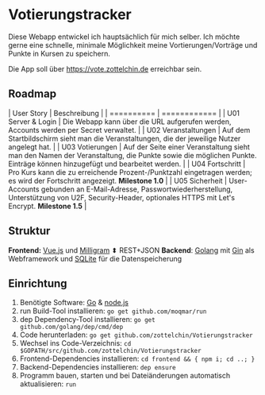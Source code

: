 # Votierungstracker

Diese Webapp entwickel ich hauptsächlich für mich selber. Ich möchte gerne eine schnelle, minimale Möglichkeit meine Vortierungen/Vorträge und Punkte in Kursen zu speichern.

Die App soll über https://vote.zottelchin.de erreichbar sein.

## Roadmap

| User Story          | Beschreibung                                                                                                                                                       |
| ==========          | ============                                                                                                                                                       |
| U01 Server & Login  | Die Webapp kann über die URL aufgerufen werden, Accounts werden per Secret verwaltet.                                                                              |
| U02 Veranstaltungen | Auf dem Startbildschirm sieht man die Veranstaltungen, die der jeweilige Nutzer angelegt hat.                                                                      |
| U03 Votierungen     | Auf der Seite einer Veranstaltung sieht man den Namen der Veranstaltung, die Punkte sowie die möglichen Punkte. Einträge können hinzugefügt und bearbeitet werden. |
| U04 Fortschritt     | Pro Kurs kann die zu erreichende Prozent-/Punktzahl eingetragen werden; es wird der Fortschritt angezeigt. **Milestone 1.0**                                       |
| U05 Sicherheit      | User-Accounts gebunden an E-Mail-Adresse, Passwortwiederherstellung, Unterstützung von U2F, Security-Header, optionales HTTPS mit Let's Encrypt. **Milestone 1.5** |

## Struktur

**Frontend:** [Vue.js](https://vuejs.org/) und [Milligram](https://milligram.io/)
⬍ REST+JSON
**Backend**: [Golang](https://golang.org/) mit [Gin](https://gin-gonic.github.io/gin/) als Webframework und [SQLite](https://www.sqlite.org/) für die Datenspeicherung

## Einrichtung

1. Benötigte Software: [Go](https://golang.org/) & [node.js](https://nodejs.org/)
2. run Build-Tool installieren: `go get github.com/moqmar/run`
3. dep Dependency-Tool installieren: `go get github.com/golang/dep/cmd/dep`
4. Code herunterladen: `go get github.com/zottelchin/Votierungstracker`
5. Wechsel ins Code-Verzeichnis: `cd $GOPATH/src/github.com/zottelchin/Votierungstracker`
5. Frontend-Dependencies installieren: `cd frontend && { npm i; cd ..; }`
6. Backend-Dependencies installieren: `dep ensure`
7. Programm bauen, starten und bei Dateiänderungen automatisch aktualisieren: `run`
